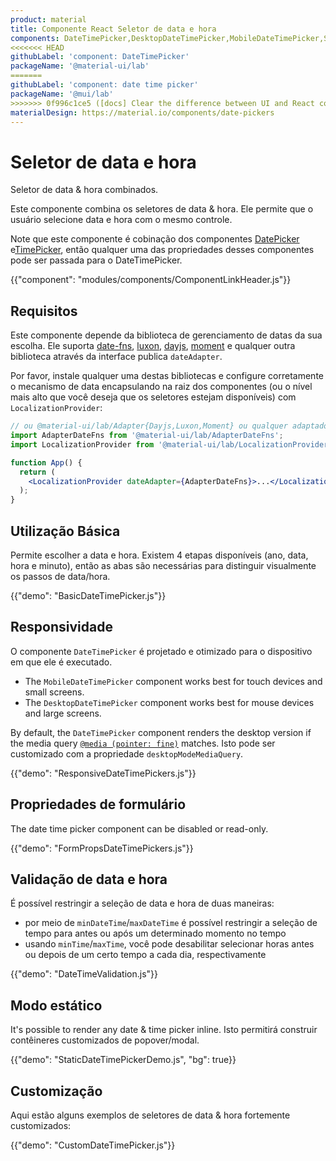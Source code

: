 ```yaml
---
product: material
title: Componente React Seletor de data e hora
components: DateTimePicker,DesktopDateTimePicker,MobileDateTimePicker,StaticDateTimePicker
<<<<<<< HEAD
githubLabel: 'component: DateTimePicker'
packageName: '@material-ui/lab'
=======
githubLabel: 'component: date time picker'
packageName: '@mui/lab'
>>>>>>> 0f996c1ce5 ([docs] Clear the difference between UI and React components)
materialDesign: https://material.io/components/date-pickers
---
```


# Seletor de data e hora

<p class="description">Seletor de data & hora combinados.</p>

Este componente combina os seletores de data & hora. Ele permite que o usuário selecione data e hora com o mesmo controle.

Note que este componente é cobinação dos componentes [DatePicker](/components/date-picker/) e[TimePicker](/components/time-picker/), então qualquer uma das propriedades desses componentes pode ser passada para o DateTimePicker.

{{"component": "modules/components/ComponentLinkHeader.js"}}

## Requisitos

Este componente depende da biblioteca de gerenciamento de datas da sua escolha. Ele suporta [date-fns](https://date-fns.org/), [luxon](https://moment.github.io/luxon/), [dayjs](https://github.com/iamkun/dayjs), [moment](https://momentjs.com/) e qualquer outra biblioteca através da interface publica `dateAdapter`.

Por favor, instale qualquer uma destas bibliotecas e configure corretamente o mecanismo de data encapsulando na raiz dos componentes (ou o nível mais alto que você deseja que os seletores estejam disponíveis) com `LocalizationProvider`:

```jsx
// ou @material-ui/lab/Adapter{Dayjs,Luxon,Moment} ou qualquer adaptador válido de date-io
import AdapterDateFns from '@material-ui/lab/AdapterDateFns';
import LocalizationProvider from '@material-ui/lab/LocalizationProvider';

function App() {
  return (
    <LocalizationProvider dateAdapter={AdapterDateFns}>...</LocalizationProvider>
  );
}
```

## Utilização Básica

Permite escolher a data e hora. Existem 4 etapas disponíveis (ano, data, hora e minuto), então as abas são necessárias para distinguir visualmente os passos de data/hora.

{{"demo": "BasicDateTimePicker.js"}}

## Responsividade

O componente `DateTimePicker` é projetado e otimizado para o dispositivo em que ele é executado.

- The `MobileDateTimePicker` component works best for touch devices and small screens.
- The `DesktopDateTimePicker` component works best for mouse devices and large screens.

By default, the `DateTimePicker` component renders the desktop version if the media query [`@media (pointer: fine)`](https://developer.mozilla.org/en-US/docs/Web/CSS/@media/pointer) matches. Isto pode ser customizado com a propriedade `desktopModeMediaQuery`.

{{"demo": "ResponsiveDateTimePickers.js"}}

## Propriedades de formulário

The date time picker component can be disabled or read-only.

{{"demo": "FormPropsDateTimePickers.js"}}

## Validação de data e hora

É possível restringir a seleção de data e hora de duas maneiras:

- por meio de `minDateTime`/`maxDateTime` é possível restringir a seleção de tempo para antes ou após um determinado momento no tempo
- usando `minTime`/`maxTime`, você pode desabilitar selecionar horas antes ou depois de um certo tempo a cada dia, respectivamente

{{"demo": "DateTimeValidation.js"}}

## Modo estático

It's possible to render any date & time picker inline. Isto permitirá construir contêineres customizados de popover/modal.

{{"demo": "StaticDateTimePickerDemo.js", "bg": true}}

## Customização

Aqui estão alguns exemplos de seletores de data & hora fortemente customizados:

{{"demo": "CustomDateTimePicker.js"}}
